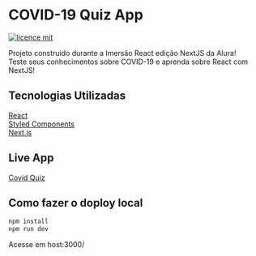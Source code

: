 # COVID-19 Quiz App

[![licence mit](https://img.shields.io/github/license/pedrofelipemm/covid-quiz)](https://github.com/pedrofelipemm/covid-quiz/blob/main/LICENSE)

Projeto construido durante a Imersão React edição NextJS da Alura!  
Teste seus conhecimentos sobre COVID-19 e aprenda sobre React com NextJS!

## Tecnologias Utilizadas

  [React](https://reactjs.org/)  
  [Styled Components](https://styled-components.com/)  
  [Next.js](https://nextjs.org/)  

## Live App

[Covid Quiz](https://covid-quiz.vercel.app/)  

## Como fazer o doploy local

```bash
npm install
npm run dev
```

Acesse em host:3000/
